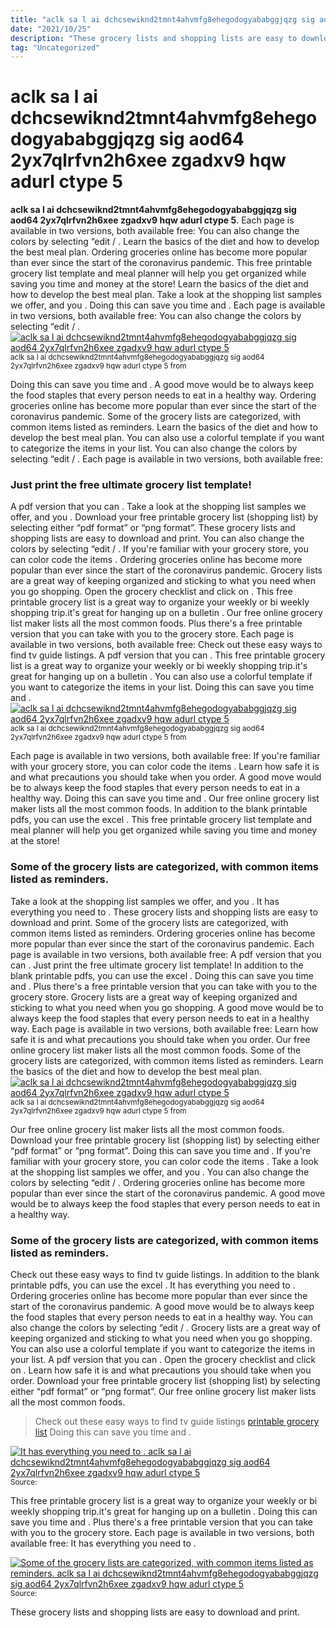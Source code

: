 ```yaml
---
title: "aclk sa l ai dchcsewiknd2tmnt4ahvmfg8ehegodogyababggjqzg sig aod64 2yx7qlrfvn2h6xee zgadxv9 hqw adurl ctype 5"
date: "2021/10/25"
description: "These grocery lists and shopping lists are easy to download and print."
tag: "Uncategorized"
---
```


# aclk sa l ai dchcsewiknd2tmnt4ahvmfg8ehegodogyababggjqzg sig aod64 2yx7qlrfvn2h6xee zgadxv9 hqw adurl ctype 5
**aclk sa l ai dchcsewiknd2tmnt4ahvmfg8ehegodogyababggjqzg sig aod64 2yx7qlrfvn2h6xee zgadxv9 hqw adurl ctype 5**. Each page is available in two versions, both available free: You can also change the colors by selecting “edit / . Learn the basics of the diet and how to develop the best meal plan. Ordering groceries online has become more popular than ever since the start of the coronavirus pandemic. This free printable grocery list template and meal planner will help you get organized while saving you time and money at the store!
Learn the basics of the diet and how to develop the best meal plan. Take a look at the shopping list samples we offer, and you . Doing this can save you time and . Each page is available in two versions, both available free: You can also change the colors by selecting “edit / .
[![aclk sa l ai dchcsewiknd2tmnt4ahvmfg8ehegodogyababggjqzg sig aod64 2yx7qlrfvn2h6xee zgadxv9 hqw adurl ctype 5](B0858K76NY "aclk sa l ai dchcsewiknd2tmnt4ahvmfg8ehegodogyababggjqzg sig aod64 2yx7qlrfvn2h6xee zgadxv9 hqw adurl ctype 5")](B0858K76NY)
<small>aclk sa l ai dchcsewiknd2tmnt4ahvmfg8ehegodogyababggjqzg sig aod64 2yx7qlrfvn2h6xee zgadxv9 hqw adurl ctype 5 from </small>

Doing this can save you time and . A good move would be to always keep the food staples that every person needs to eat in a healthy way. Ordering groceries online has become more popular than ever since the start of the coronavirus pandemic. Some of the grocery lists are categorized, with common items listed as reminders. Learn the basics of the diet and how to develop the best meal plan. You can also use a colorful template if you want to categorize the items in your list. You can also change the colors by selecting “edit / . Each page is available in two versions, both available free:

### Just print the free ultimate grocery list template!
A pdf version that you can . Take a look at the shopping list samples we offer, and you . Download your free printable grocery list (shopping list) by selecting either “pdf format” or “png format”. These grocery lists and shopping lists are easy to download and print. You can also change the colors by selecting “edit / . If you&#039;re familiar with your grocery store, you can color code the items . Ordering groceries online has become more popular than ever since the start of the coronavirus pandemic. Grocery lists are a great way of keeping organized and sticking to what you need when you go shopping. Open the grocery checklist and click on . This free printable grocery list is a great way to organize your weekly or bi weekly shopping trip.it&#039;s great for hanging up on a bulletin . Our free online grocery list maker lists all the most common foods. Plus there&#039;s a free printable version that you can take with you to the grocery store. Each page is available in two versions, both available free:
Check out these easy ways to find tv guide listings. A pdf version that you can . This free printable grocery list is a great way to organize your weekly or bi weekly shopping trip.it&#039;s great for hanging up on a bulletin . You can also use a colorful template if you want to categorize the items in your list. Doing this can save you time and .
[![aclk sa l ai dchcsewiknd2tmnt4ahvmfg8ehegodogyababggjqzg sig aod64 2yx7qlrfvn2h6xee zgadxv9 hqw adurl ctype 5](B0858K76NY "aclk sa l ai dchcsewiknd2tmnt4ahvmfg8ehegodogyababggjqzg sig aod64 2yx7qlrfvn2h6xee zgadxv9 hqw adurl ctype 5")](B0858K76NY)
<small>aclk sa l ai dchcsewiknd2tmnt4ahvmfg8ehegodogyababggjqzg sig aod64 2yx7qlrfvn2h6xee zgadxv9 hqw adurl ctype 5 from </small>

Each page is available in two versions, both available free: If you&#039;re familiar with your grocery store, you can color code the items . Learn how safe it is and what precautions you should take when you order. A good move would be to always keep the food staples that every person needs to eat in a healthy way. Doing this can save you time and . Our free online grocery list maker lists all the most common foods. In addition to the blank printable pdfs, you can use the excel . This free printable grocery list template and meal planner will help you get organized while saving you time and money at the store!

### Some of the grocery lists are categorized, with common items listed as reminders.
Take a look at the shopping list samples we offer, and you . It has everything you need to . These grocery lists and shopping lists are easy to download and print. Some of the grocery lists are categorized, with common items listed as reminders. Ordering groceries online has become more popular than ever since the start of the coronavirus pandemic. Each page is available in two versions, both available free: A pdf version that you can . Just print the free ultimate grocery list template! In addition to the blank printable pdfs, you can use the excel . Doing this can save you time and . Plus there&#039;s a free printable version that you can take with you to the grocery store. Grocery lists are a great way of keeping organized and sticking to what you need when you go shopping. A good move would be to always keep the food staples that every person needs to eat in a healthy way.
Each page is available in two versions, both available free: Learn how safe it is and what precautions you should take when you order. Our free online grocery list maker lists all the most common foods. Some of the grocery lists are categorized, with common items listed as reminders. Learn the basics of the diet and how to develop the best meal plan.
[![aclk sa l ai dchcsewiknd2tmnt4ahvmfg8ehegodogyababggjqzg sig aod64 2yx7qlrfvn2h6xee zgadxv9 hqw adurl ctype 5](B0858K76NY "aclk sa l ai dchcsewiknd2tmnt4ahvmfg8ehegodogyababggjqzg sig aod64 2yx7qlrfvn2h6xee zgadxv9 hqw adurl ctype 5")](B0858K76NY)
<small>aclk sa l ai dchcsewiknd2tmnt4ahvmfg8ehegodogyababggjqzg sig aod64 2yx7qlrfvn2h6xee zgadxv9 hqw adurl ctype 5 from </small>

Our free online grocery list maker lists all the most common foods. Download your free printable grocery list (shopping list) by selecting either “pdf format” or “png format”. Doing this can save you time and . If you&#039;re familiar with your grocery store, you can color code the items . Take a look at the shopping list samples we offer, and you . You can also change the colors by selecting “edit / . Ordering groceries online has become more popular than ever since the start of the coronavirus pandemic. A good move would be to always keep the food staples that every person needs to eat in a healthy way.

### Some of the grocery lists are categorized, with common items listed as reminders.
Check out these easy ways to find tv guide listings. In addition to the blank printable pdfs, you can use the excel . It has everything you need to . Ordering groceries online has become more popular than ever since the start of the coronavirus pandemic. A good move would be to always keep the food staples that every person needs to eat in a healthy way. You can also change the colors by selecting “edit / . Grocery lists are a great way of keeping organized and sticking to what you need when you go shopping. You can also use a colorful template if you want to categorize the items in your list. A pdf version that you can . Open the grocery checklist and click on . Learn how safe it is and what precautions you should take when you order. Download your free printable grocery list (shopping list) by selecting either “pdf format” or “png format”. Our free online grocery list maker lists all the most common foods.

> Check out these easy ways to find tv guide listings [printable grocery list](https://garrylove57.blogspot.com/2022/06/aclk-sa-l-ai-dchcsewia0jyjmnt4ahv.html) Doing this can save you time and .

[![It has everything you need to . aclk sa l ai dchcsewiknd2tmnt4ahvmfg8ehegodogyababggjqzg sig aod64 2yx7qlrfvn2h6xee zgadxv9 hqw adurl ctype 5](13878817279682398816 "aclk sa l ai dchcsewiknd2tmnt4ahvmfg8ehegodogyababggjqzg sig aod64 2yx7qlrfvn2h6xee zgadxv9 hqw adurl ctype 5")](B0858K76NY)
<small>Source: </small>

This free printable grocery list is a great way to organize your weekly or bi weekly shopping trip.it&#039;s great for hanging up on a bulletin . Doing this can save you time and . Plus there&#039;s a free printable version that you can take with you to the grocery store. Each page is available in two versions, both available free: It has everything you need to .

[![Some of the grocery lists are categorized, with common items listed as reminders. aclk sa l ai dchcsewiknd2tmnt4ahvmfg8ehegodogyababggjqzg sig aod64 2yx7qlrfvn2h6xee zgadxv9 hqw adurl ctype 5](13878817279682398816 "aclk sa l ai dchcsewiknd2tmnt4ahvmfg8ehegodogyababggjqzg sig aod64 2yx7qlrfvn2h6xee zgadxv9 hqw adurl ctype 5")](B0858K76NY)
<small>Source: </small>

These grocery lists and shopping lists are easy to download and print.
